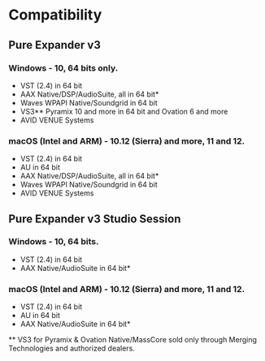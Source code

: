 # Compatibility

## Pure Expander v3

### Windows - 10, 64 bits only.

- VST (2.4) in 64 bit
- AAX Native/DSP/AudioSuite, all in 64 bit*
- Waves WPAPI Native/Soundgrid in 64 bit
- VS3** Pyramix 10 and more in 64 bit and Ovation 6 and more
- AVID VENUE Systems

### macOS (Intel and ARM) - 10.12 (Sierra) and more, 11 and 12.

- VST (2.4) in 64 bit
- AU in 64 bit
- AAX Native/DSP/AudioSuite, all in 64 bit*
- Waves WPAPI Native/Soundgrid in 64 bit
- AVID VENUE Systems

## Pure Expander v3 Studio Session

### Windows - 10, 64 bits.

- VST (2.4) in 64 bit
- AAX Native/AudioSuite in 64 bit*

### macOS (Intel and ARM) - 10.12 (Sierra) and more, 11 and 12.

- VST (2.4) in 64 bit
- AU in 64 bit
- AAX Native/AudioSuite in 64 bit*

\** VS3 for Pyramix & Ovation Native/MassCore sold only through Merging Technologies and authorized dealers.